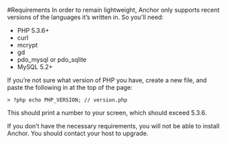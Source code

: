 #Requirements
In order to remain lightweight, Anchor only supports recent versions of the languages it’s written in. So you'll need:

* PHP 5.3.6+
* curl
* mcrypt
* gd
* pdo_mysql or pdo_sqlite
* MySQL 5.2+

If you’re not sure what version of PHP you have, create a new file, and paste the following in at the top of the page:

~~~
> ?php echo PHP_VERSION; // version.php
~~~

This should print a number to your screen, which should exceed 5.3.6.

If you don’t have the necessary requirements, you will not be able to install Anchor. You should contact your host to upgrade.